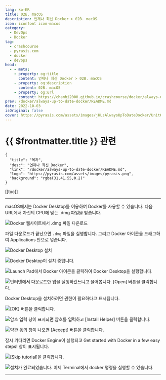 ```yaml
---
lang: ko-KR
title: 02B. macOS
description: 언제나 최신 Docker > 02B. macOS
icon: iconfont icon-macos
category: 
  - DevOps
  - Docker
tag: 
  - crashcourse
  - pyrasis.com
  - docker
  - devops
head:
  - - meta:
    - property: og:title
      content: 언제나 최신 Docker > 02B. macOS
    - property: og:description
      content: 02B. macOS
    - property: og:url
      content: https://chanhi2000.github.io/crashcourse/docker/always-up-to-date-docker/02B.html
prev: /docker/always-up-to-date-docker/README.md
date: 2022-10-03
isOriginal: false
cover: https://pyrasis.com/assets/images/jHLsAlwaysUpToDateDocker/Unit02/1.png
---
```


# {{ $frontmatter.title }} 관련

```component VPCard
{
  "title": "목차",
  "desc": "언제나 최신 Docker",
  "link": "/docker/always-up-to-date-docker/README.md",
  "logo": "https://pyrasis.com/assets/images/pyrasis.png",
  "background": "rgba(31,41,55,0.2)"
}
```

[[toc]]

---

<SiteInfo
  name="2장 - 2. macOS"
  desc="언제나 최신 Docker"
  url="https://pyrasis.com/jHLsAlwaysUpToDateDocker/Unit02/02"
  logo="https://pyrasis.com/assets/images/pyrasis.png"
  preview="https://pyrasis.com/assets/images/jHLsAlwaysUpToDateDocker/Unit02/1.png"/>

macOS에서는 Docker Desktop를 이용하여 Docker를 사용할 수 있습니다. 다음 URL에서 자신의 CPU에 맞는 .dmg 파일을 받습니다.

<SiteInfo
  name="Install Docker Desktop on Mac | Docker Docs"
  desc="Install Docker for Mac to get started. This guide covers system requirements, where to download, and instructions on how to install and update."
  url="https://docs.docker.com/desktop/install/mac-install/"
  logo="https://docs.docker.com/favicons/docs@2x.ico"
  preview="https://docs.docker.com/assets/images/thumbnail.webp"/>

![Docker 웹사이트에서 `.dmg` 파일 다운로드](https://pyrasis.com/assets/images/jHLsAlwaysUpToDateDocker/Unit02/1.png)

파일 다운로드가 끝났으면 `.dmg` 파일을 실행합니다. 그리고 Docker 아이콘을 드래그하여 Applications 안으로 넣습니다.

![Docker Desktop 설치](https://pyrasis.com/assets/images/jHLsAlwaysUpToDateDocker/Unit02/2.png)

![Docker Desktop이 설치 중입니다.](https://pyrasis.com/assets/images/jHLsAlwaysUpToDateDocker/Unit02/3.png)

![Launch Pad에서 Docker 아이콘을 클릭하여 Docker Desktop을 실행합니다.](https://pyrasis.com/assets/images/jHLsAlwaysUpToDateDocker/Unit02/4.png)

![인터넷에서 다운로드한 앱을 실행하겠느냐고 물어봅니다. <FontIcon icon="iconfont icon-select"/>`[Open]` 버튼을 클릭합니다.](https://pyrasis.com/assets/images/jHLsAlwaysUpToDateDocker/Unit02/5.png)

Docker Desktop을 설치하려면 권한이 필요하다고 표시됩니다.

![<FontIcon icon="iconfont icon-select"/>`[OK]` 버튼을 클릭합니다.](https://pyrasis.com/assets/images/jHLsAlwaysUpToDateDocker/Unit02/6.png)

![암호 입력 창이 표시되면 암호를 입력하고 <FontIcon icon="iconfont icon-select"/>`[Install Helper]` 버튼을 클릭합니다.](https://pyrasis.com/assets/images/jHLsAlwaysUpToDateDocker/Unit02/7.png)

![약관 동의 창이 나오면 <FontIcon icon="iconfont icon-select"/>`[Accept]` 버튼을 클릭합니다.](https://pyrasis.com/assets/images/jHLsAlwaysUpToDateDocker/Unit02/8.png)

잠시 기다리면 Docker Engine이 실행되고 Get started with Docker in a few easy steps! 창이 표시됩니다.

![<FontIcon icon="iconfont icon-select"/>`[Skip tutorial]`을 클릭합니다.](https://pyrasis.com/assets/images/jHLsAlwaysUpToDateDocker/Unit02/9.png)

![설치가 완료되었습니다. 이제 Terminal에서 docker 명령을 실행할 수 있습니다.](https://pyrasis.com/assets/images/jHLsAlwaysUpToDateDocker/Unit02/10.png)

---
